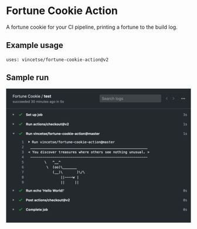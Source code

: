 # Fortune Cookie Action

A fortune cookie for your CI pipeline, printing a fortune to the build log.

## Example usage

```
uses: vincetse/fortune-cookie-action@v2
```

## Sample run

![sample run](/img/cowsay-sample.png)
